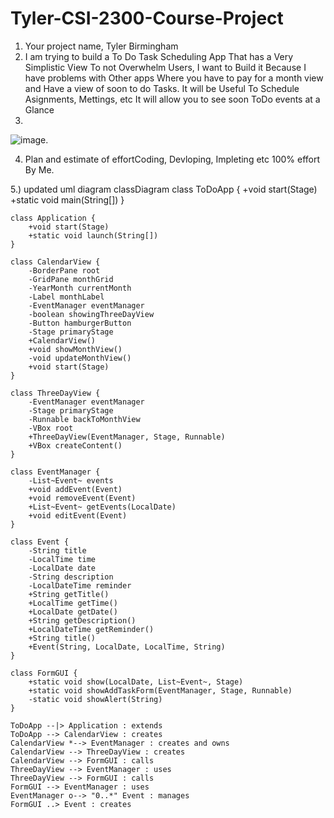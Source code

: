 # Tyler-CSI-2300-Course-Project
1. Your project name, Tyler Birmingham
2. I am trying to build a To Do  Task Scheduling App That has a Very Simplistic View To not Overwhelm Users, I want to Build it Because I have problems with Other apps Where you have to pay for a month view and Have a view of soon to do Tasks. It will be Useful To Schedule Asignments, Mettings, etc It will allow you to see soon ToDo events at a Glance
3.
![image](https://github.com/user-attachments/assets/b98f8520-6a28-460f-958c-5043f1e9aae5).

4. Plan and estimate of effortCoding, Devloping, Impleting etc 100% effort By Me.
 
5.) updated uml diagram 
    classDiagram
    class ToDoApp {
        +void start(Stage)
        +static void main(String[])
    }
    
    class Application {
        +void start(Stage)
        +static void launch(String[])
    }
    
    class CalendarView {
        -BorderPane root
        -GridPane monthGrid
        -YearMonth currentMonth
        -Label monthLabel
        -EventManager eventManager
        -boolean showingThreeDayView
        -Button hamburgerButton
        -Stage primaryStage
        +CalendarView()
        +void showMonthView()
        -void updateMonthView()
        +void start(Stage)
    }
    
    class ThreeDayView {
        -EventManager eventManager
        -Stage primaryStage
        -Runnable backToMonthView
        -VBox root
        +ThreeDayView(EventManager, Stage, Runnable)
        +VBox createContent()
    }
    
    class EventManager {
        -List~Event~ events
        +void addEvent(Event)
        +void removeEvent(Event)
        +List~Event~ getEvents(LocalDate)
        +void editEvent(Event)
    }
    
    class Event {
        -String title
        -LocalTime time
        -LocalDate date
        -String description
        -LocalDateTime reminder
        +String getTitle()
        +LocalTime getTime()
        +LocalDate getDate()
        +String getDescription()
        +LocalDateTime getReminder()
        +String title()
        +Event(String, LocalDate, LocalTime, String)
    }
    
    class FormGUI {
        +static void show(LocalDate, List~Event~, Stage)
        +static void showAddTaskForm(EventManager, Stage, Runnable)
        -static void showAlert(String)
    }
    
    ToDoApp --|> Application : extends
    ToDoApp --> CalendarView : creates
    CalendarView *--> EventManager : creates and owns
    CalendarView --> ThreeDayView : creates
    CalendarView --> FormGUI : calls
    ThreeDayView --> EventManager : uses
    ThreeDayView --> FormGUI : calls
    FormGUI --> EventManager : uses
    EventManager o--> "0..*" Event : manages
    FormGUI ..> Event : creates
